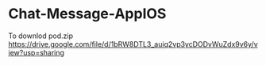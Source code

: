 # Chat-Message-AppIOS

To downlod pod.zip
https://drive.google.com/file/d/1bRW8DTL3_auiq2vp3ycDODvWuZdx9v6y/view?usp=sharing
